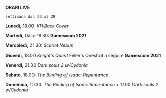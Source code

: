 <b>ORARI LIVE</b>
 
<code>settimana dal 23 al 29</code>
 
<b>Lunedì,</b> 18.00: <i>KH:Back Cover</i>

<b>Martedì,</b> Dalle 18.30: <b>Gamescom 2021</b>

<b>Mercoledì,</b> 21.30: <i>Scarlet Nexus</i>

<b>Giovedì,</b>  18.00 <i>Knight's Quest</i> Feller's Oneshot a seguire <b>Gamescom 2021</b>

<b>Venerdì,</b> 21.30 <i>Dark souls 2 w/Cydonia</i>

<b>Sabato,</b> 18.00: <i>The Binding of Isaac: Repentance</i>

<b>Domenica,</b> 10.30: <i>The Binding of Isaac: Repentance</i> + 17.00 <i>Dark souls 2 w/Cydonia</i> 

